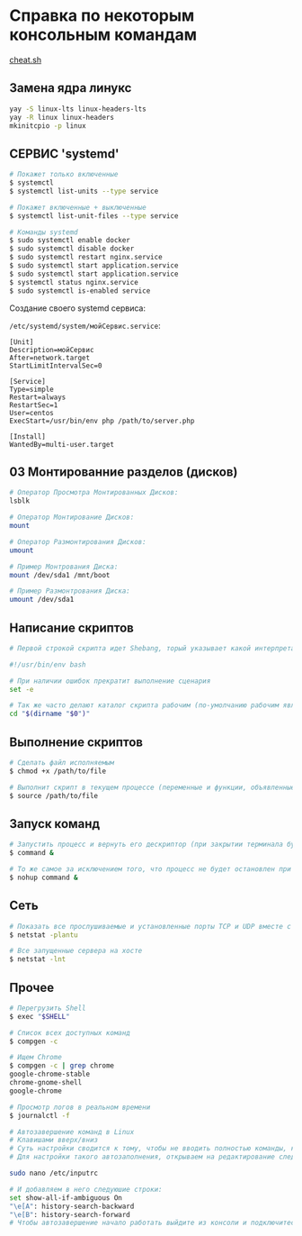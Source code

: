 # Справка по некоторым консольным командам

[cheat.sh](https://github.com/chubin/cheat.sh "Единый доступ к лучшим в мире репозиториям шпаргалок, управляемых сообществом.")
## Замена ядра линукс

```bash
yay -S linux-lts linux-headers-lts
yay -R linux linux-headers
mkinitcpio -p linux
```

## СЕРВИС 'systemd'

```bash
# Покажет только включенные
$ systemctl
$ systemctl list-units --type service

# Покажет включенные + выключенные
$ systemctl list-unit-files --type service

# Команды systemd
$ sudo systemctl enable docker
$ sudo systemctl disable docker
$ sudo systemctl restart nginx.service
$ sudo systemctl start application.service
$ sudo systemctl start application.service
$ systemctl status nginx.service
$ sudo systemctl is-enabled service
```
Создание своего systemd сервиса:

`/etc/systemd/system/мойСервис.service`:

```config
[Unit]
Description=мойСервис
After=network.target
StartLimitIntervalSec=0

[Service]
Type=simple
Restart=always
RestartSec=1
User=centos
ExecStart=/usr/bin/env php /path/to/server.php

[Install]
WantedBy=multi-user.target
```

## 03 Монтированние разделов (дисков)
```bash
# Оператор Просмотра Монтированных Дисков:
lsblk

# Оператор Монтирование Дисков:
mount

# Оператор Размонтирования Дисков:
umount

# Пример Монтрования Диска:
mount /dev/sda1 /mnt/boot

# Пример Размонтрования Диска:
umount /dev/sda1
```

## Написание скриптов
```bash
# Первой строкой скрипта идет Shebang, торый указывает какой интерпретатор использовать

#!/usr/bin/env bash

# При наличии ошибок прекратит выполнение сценария
set -e

# Так же часто делают каталог скрипта рабочим (по-умолчанию рабочим является тот откуда запустили скрипт)
cd "$(dirname "$0")"
```
## Выполнение скриптов
```bash
# Сделать файл исполняемым
$ chmod +x /path/to/file

# Выполнит скрипт в текущем процессе (переменные и функции, объявленные внутри скрипта станут доступны в терминале)
$ source /path/to/file
```
## Запуск команд
```bash
# Запустить процесс и вернуть его дескриптор (при закрытии терминала будет остановлена)
$ command &

# То же самое за исключением того, что процесс не будет остановлен при закрытии терминала
$ nohup command &
```

## Сеть
```bash
# Показать все прослушиваемые и установленные порты TCP и UDP вместе с PID связанного процесса
$ netstat -plantu

# Все запущенные сервера на хосте
$ netstat -lnt
```

## Прочее
```bash
# Перегрузить Shell
$ exec "$SHELL"

# Список всех доступных команд
$ compgen -c

# Ищем Chrome
$ compgen -c | grep chrome
google-chrome-stable
chrome-gnome-shell
google-chrome

# Просмотр логов в реальном времени
$ journalctl -f

# Автозавершение команд в Linux
# Клавишами вверх/вниз
# Суть настройки сводится к тому, чтобы не вводить полностью команды, которые ранее набирались. Например, вы вводите 2-3 первых символа команды и нажимаете клавишу вверх — система выводит полную команду, ранее выполненную и начинающуюся с этих 2-3 символов.
# Для настройки такого автозаполнения, открываем на редактирование следующий файл:

sudo nano /etc/inputrc

# И добавляем в него следуюшие строки:
set show-all-if-ambiguous On
"\e[A": history-search-backward
"\e[B": history-search-forward
# Чтобы автозавершение начало работать выйдите из консоли и подключитесь к ней снова.

```



